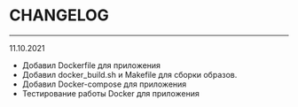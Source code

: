 # CHANGELOG
____

11.10.2021

- Добавил Dockerfile для приложения
- Добавил docker_build.sh и Makefile для сборки образов.
- Добавил Docker-compose для приложения
- Тестирование работы Docker для приложения